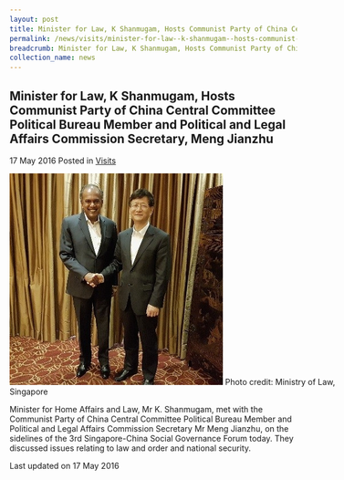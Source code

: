 ```yaml
---
layout: post
title: Minister for Law, K Shanmugam, Hosts Communist Party of China Central Committee Political Bureau Member and Political and Legal Affairs Commission Secretary, Meng Jianzhu
permalink: /news/visits/minister-for-law--k-shanmugam--hosts-communist-party-of-china-ce/
breadcrumb: Minister for Law, K Shanmugam, Hosts Communist Party of China Central Committee Political Bureau Member and Political and Legal Affairs Commission Secretary, Meng Jianzhu
collection_name: news
---
```


<style>
.image {width: 600px;}
.image img {max-width: 100%;}
</style>

Minister for Law, K Shanmugam, Hosts Communist Party of China Central Committee Political Bureau Member and Political and Legal Affairs Commission Secretary, Meng Jianzhu
---

17 May 2016 Posted in [Visits](/news/visits/)

<div class="image">
  <img src="/images/1463479864942.jpg/">
  Photo credit: Ministry of Law, Singapore

</div>

Minister for Home Affairs and Law, Mr K. Shanmugam, met with the Communist Party of China Central Committee Political Bureau Member and Political and Legal Affairs Commission Secretary Mr Meng Jianzhu, on the sidelines of the 3rd Singapore-China Social Governance Forum today. They discussed issues relating to law and order and national security.

<p class="right-side-updated">Last updated on 17 May 2016</p>
